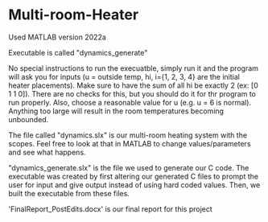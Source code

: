 # Multi-room-Heater

Used MATLAB version 2022a

Executable is called "dynamics_generate"

No special instructions to run the execuatble, simply run it and the program will ask you for inputs (u = outside temp, hi, i={1, 2, 3, 4} are the initial heater placements). Make sure to have the sum of all hi be exactly 2 (ex: [0 1 1 0]). There are no checks for this, but you should do it for thr program to run properly. Also, choose a reasonable value for u (e.g. u = 6 is normal). Anything too large will result in the room temperatures becoming unbounded.

The file called "dynamics.slx" is our multi-room heating system with the scopes. Feel free to look at that in MATLAB to change values/parameters and see what happens.

"dynamics_generate.slx" is the file we used to generate our C code. The executable was created by first altering our generated C files to prompt the user for input and give output instead of using hard coded values. Then, we built the executable from these files.

'FinalReport_PostEdits.docx' is our final report for this project
